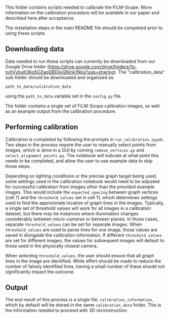 This folder contains scripts needed to calibrate the FiLM-Scope. More information on the calibration procedure will be available in our paper and described here after acceptance. 

The installation steps in the main README file should be completed prior to using these scripts. 

## Downloading data

Data needed to run these scripts can currently be downloaded from our Google Drive folder (https://drive.google.com/drive/folders/1q-tyXVybuK36g5OZaqQBDijxQNmk1Nps?usp=sharing). The "calibration_data" sub-folder should be downloaded and organized as:

```
path_to_data/calibration_data
```
using the `path_to_data` variable set in the `config.py` file. 

The folder contains a single set of FiLM-Scope calibration images, as well as an example output from the calibration procedure. 

## Performing calibration

Calibration is completed by following the prompts in `run_calibration.ipynb`. Two steps in the process require the user to manually select points from images, which is done in a GUI by running `remove_vertices.py` and `select_alignment_points.py`. The notebook will indicate at what point this needs to be completed, and allow the user to use example data to skip those steps.

Depending on lighting conditions or the precise graph target being used, some settings used in the calibration notebook would need to be adjusted for successful calibration from images other than the provided example images. This would include the ``expected_spacing`` between graph vertices (cell 7) and the ``threshold_values`` set in cell 11, which determines settings used to find the approximate location of graph lines in the images. Typically, a single set of threshold values will work for all images in a calibration dataset, but there may be instances where illumination changes considerably between micro-cameras or between planes. In those cases, separate ``threshold_values`` can be set for separate images. When `threshold_values` are used to parse lines for one image, those values are saved in alongside the calibration information. If different `threshold_values` are set for different images, the values for subsequent images will default to those used in the physically closest camera. 

When selecting ``threshold_values``, the user should ensure that all graph lines in the image are identified. While effort should be made to reduce the number of falsely identified lines, having a small number of these should not significantly impact the outcome. 

## Output

The end result of this process is a single file, ``calibration_information``, which by default will be stored in the same ``calibration_data`` folder. This is the information needed to proceed with 3D reconstruction. 